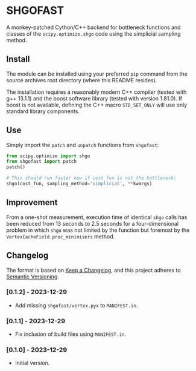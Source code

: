 # SHGOFAST
A monkey-patched Cython/C++ backend for bottleneck functions and classes
of the `scipy.optimize.shgo` code using the simplicial sampling method.

## Install
The module can be installed using your preferred `pip` command from the
source archives root directory (where this README resides).

The installation requires a reasonably modern C++ compiler (tested with g++
13.1.1) and the boost software library (tested with version 1.81.0). If boost
is not available, defining the C++ macro `STD_SET_ONLY` will use only standard
library components.

## Use
Simply import the `patch` and `unpatch` functions from `shgofast`:
```python
from scipy.optimize import shgo
from shgofast import patch
patch()

# This should run faster now if cost_fun is not the bottleneck:
shgo(cost_fun, sampling_method='simplicial', **kwargs)
```

## Improvement
From a one-shot measurement, execution time of identical `shgo` calls has
been reduced from 13 seconds to 2.5 seconds for a four-dimensional problem
in which `shgo` was not limited by the function but foremost by the
`VertexCacheField.proc_minimisers` method.


## Changelog

The format is based on [Keep a Changelog](https://keepachangelog.com/en/1.0.0/),
and this project adheres to [Semantic Versioning](https://semver.org/spec/v2.0.0.html).

### [0.1.2] - 2023-12-29
- Add missing `shgofast/vertex.pyx` to `MANIFEST.in`.

### [0.1.1] - 2023-12-29
- Fix inclusion of build files using `MANIFEST.in`.

### [0.1.0] - 2023-12-29
- Initial version.
